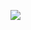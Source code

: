 

<a href="https://github.com/udvrealboyvirgintanks/dsadas/issues/1"><img src="https://github.com/udvrealboyvirgintanks/dsadas/assets/152770075/55f44a03-401b-459a-a353-787b49550e2a" /></a>

